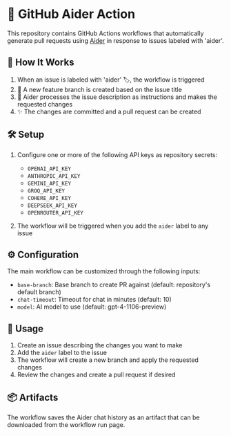 # 🤖 GitHub Aider Action

This repository contains GitHub Actions workflows that automatically generate pull requests using [Aider](https://github.com/paul-gauthier/aider) in response to issues labeled with 'aider'.

## 🔄 How It Works

1. When an issue is labeled with 'aider' 🏷️, the workflow is triggered
2. 🌿 A new feature branch is created based on the issue title
3. 🤖 Aider processes the issue description as instructions and makes the requested changes
4. ✨ The changes are committed and a pull request can be created

## 🛠️ Setup

1. Configure one or more of the following API keys as repository secrets:
   - `OPENAI_API_KEY`
   - `ANTHROPIC_API_KEY`
   - `GEMINI_API_KEY`
   - `GROQ_API_KEY`
   - `COHERE_API_KEY`
   - `DEEPSEEK_API_KEY`
   - `OPENROUTER_API_KEY`

2. The workflow will be triggered when you add the `aider` label to any issue

## ⚙️ Configuration

The main workflow can be customized through the following inputs:

- `base-branch`: Base branch to create PR against (default: repository's default branch)
- `chat-timeout`: Timeout for chat in minutes (default: 10)
- `model`: AI model to use (default: gpt-4-1106-preview)

## 📝 Usage

1. Create an issue describing the changes you want to make
2. Add the `aider` label to the issue
3. The workflow will create a new branch and apply the requested changes
4. Review the changes and create a pull request if desired

## 📦 Artifacts

The workflow saves the Aider chat history as an artifact that can be downloaded from the workflow run page.
